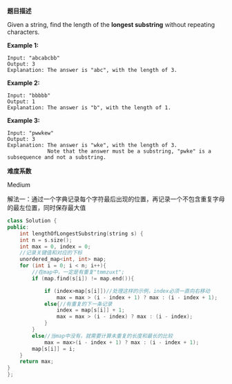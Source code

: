 **题目描述**   

Given a string, find the length of the **longest substring** without repeating characters.

**Example 1:**

```
Input: "abcabcbb"
Output: 3 
Explanation: The answer is "abc", with the length of 3. 
```

**Example 2:**

```
Input: "bbbbb"
Output: 1
Explanation: The answer is "b", with the length of 1.
```

**Example 3:**

```
Input: "pwwkew"
Output: 3
Explanation: The answer is "wke", with the length of 3. 
             Note that the answer must be a substring, "pwke" is a subsequence and not a substring.
```

**难度系数**    

Medium

解法一：通过一个字典记录每个字符最后出现的位置，再记录一个不包含重复字母的最左位置，同时保存最大值

```c++
class Solution {
public:
	int lengthOfLongestSubstring(string s) {
	int n = s.size();
	int max = 0, index = 0;
	//记录关键值和对应的下标
	unordered_map<int, int> map;
	for (int i = 0; i < n; i++){
		//在map中，一定是有重复"tmmzuxt";
		if (map.find(s[i]) != map.end()){

			if (index>map[s[i]])//处理这样的示例，index必须一直向右移动
				max = max > (i - index + 1) ? max : (i - index + 1);
			else{//有重复的下一条记录
				index = map[s[i]] + 1;
				max = max > (i - index) ? max : (i - index);
			}
		}
		else//当map中没有，就需要计算未重复的长度和最长的比较
			max = max>(i - index + 1) ? max : (i - index + 1);
		map[s[i]] = i;
	}
	return max;
}
};
```
